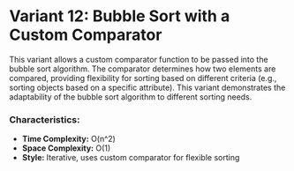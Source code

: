 # Variant 12: Bubble Sort with a Custom Comparator

This variant allows a custom comparator function to be passed into the bubble sort algorithm. The comparator determines how two elements are compared, providing flexibility for sorting based on different criteria (e.g., sorting objects based on a specific attribute). This variant demonstrates the adaptability of the bubble sort algorithm to different sorting needs.

### Characteristics:
- **Time Complexity:** O(n^2)
- **Space Complexity:** O(1)
- **Style:** Iterative, uses custom comparator for flexible sorting
